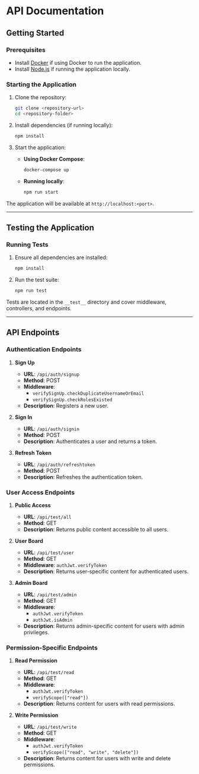 # API Documentation

## Getting Started

### Prerequisites
- Install [Docker](https://www.docker.com/) if using Docker to run the application.
- Install [Node.js](https://nodejs.org/) if running the application locally.

### Starting the Application
1. Clone the repository:
   ```bash
   git clone <repository-url>
   cd <repository-folder>
   ```

2. Install dependencies (if running locally):
   ```bash
   npm install
   ```

3. Start the application:
   - **Using Docker Compose**:
     ```bash
     docker-compose up
     ```
   - **Running locally**:
     ```bash
     npm run start
     ```

The application will be available at `http://localhost:<port>`.

---

## Testing the Application

### Running Tests
1. Ensure all dependencies are installed:
   ```bash
   npm install
   ```

2. Run the test suite:
   ```bash
   npm run test
   ```

Tests are located in the `__test__` directory and cover middleware, controllers, and endpoints.

---

## API Endpoints

### Authentication Endpoints

1. **Sign Up**
   - **URL**: `/api/auth/signup`
   - **Method**: POST
   - **Middleware**:
     - `verifySignUp.checkDuplicateUsernameOrEmail`
     - `verifySignUp.checkRolesExisted`
   - **Description**: Registers a new user.

2. **Sign In**
   - **URL**: `/api/auth/signin`
   - **Method**: POST
   - **Description**: Authenticates a user and returns a token.

3. **Refresh Token**
   - **URL**: `/api/auth/refreshtoken`
   - **Method**: POST
   - **Description**: Refreshes the authentication token.

### User Access Endpoints

1. **Public Access**
   - **URL**: `/api/test/all`
   - **Method**: GET
   - **Description**: Returns public content accessible to all users.

2. **User Board**
   - **URL**: `/api/test/user`
   - **Method**: GET
   - **Middleware**: `authJwt.verifyToken`
   - **Description**: Returns user-specific content for authenticated users.

3. **Admin Board**
   - **URL**: `/api/test/admin`
   - **Method**: GET
   - **Middleware**:
     - `authJwt.verifyToken`
     - `authJwt.isAdmin`
   - **Description**: Returns admin-specific content for users with admin privileges.

### Permission-Specific Endpoints

1. **Read Permission**
   - **URL**: `/api/test/read`
   - **Method**: GET
   - **Middleware**:
     - `authJwt.verifyToken`
     - `verifyScope(["read"])`
   - **Description**: Returns content for users with read permissions.

2. **Write Permission**
   - **URL**: `/api/test/write`
   - **Method**: GET
   - **Middleware**:
     - `authJwt.verifyToken`
     - `verifyScope(["read", "write", "delete"])`
   - **Description**: Returns content for users with write and delete permissions.

